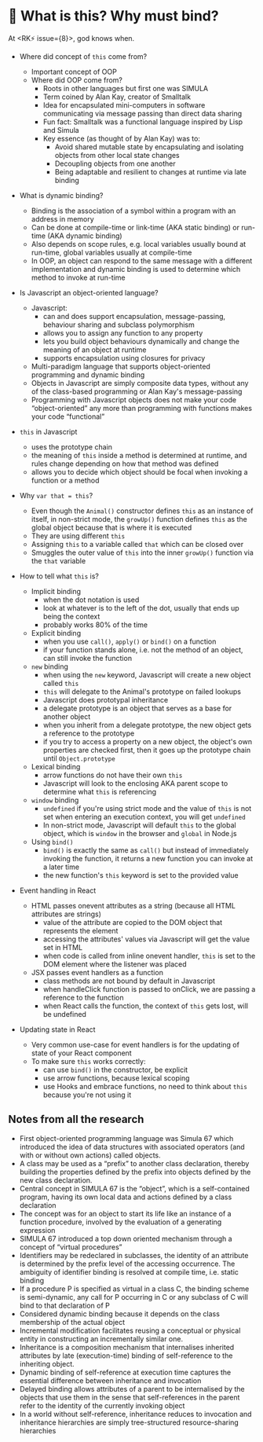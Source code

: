 # 🧵 What is this? Why must bind?

At &lt;RK⚡️ issue={8}&gt;, god knows when.

- Where did concept of `this` come from?
    - Important concept of OOP
    - Where did OOP come from?
        - Roots in other languages but first one was SIMULA
        - Term coined by Alan Kay, creator of Smalltalk
        - Idea for encapsulated mini-computers in software communicating via message passing than direct data sharing
        - Fun fact: Smalltalk was a functional language inspired by Lisp and Simula
        - Key essence (as thought of by Alan Kay) was to:
           - Avoid shared mutable state by encapsulating and isolating objects from other local state changes
           - Decoupling objects from one another
           - Being adaptable and resilient to changes at runtime via late binding

- What is dynamic binding?
    - Binding is the association of a symbol within a program with an address in memory
    - Can be done at compile-time or link-time (AKA static binding) or run-time (AKA dynamic binding)
    - Also depends on scope rules, e.g. local variables usually bound at run-time, global variables usually at compile-time
    - In OOP, an object can respond to the same message with a different implementation and dynamic binding is used to determine which method to invoke at run-time

- Is Javascript an object-oriented language?
    - Javascript:
        - can and does support encapsulation, message-passing, behaviour sharing and subclass polymorphism
        - allows you to assign any function to any property
        - lets you build object behaviours dynamically and change the meaning of an object at runtime
        - supports encapsulation using closures for privacy
    - Multi-paradigm language that supports object-oriented programming and dynamic binding
    - Objects in Javascript are simply composite data types, without any of the class-based programming or Alan Kay's message-passing
    - Programming with Javascript objects does not make your code “object-oriented” any more than programming with functions makes your code “functional”

- `this` in Javascript
    - uses the prototype chain
    - the meaning of `this` inside a method is determined at runtime, and rules change depending on how that method was defined
    - allows you to decide which object should be focal when invoking a function or a method

- Why `var that = this`?
    - Even though the `Animal()` constructor defines `this` as an instance of itself, in non-strict mode, the `growUp()` function defines `this` as the global object because that is where it is executed
    - They are using different `this`
    - Assigning `this` to a variable called `that` which can be closed over
    - Smuggles the outer value of `this` into the inner `growUp()` function via the `that` variable

- How to tell what `this` is?
    - Implicit binding
        - when the dot notation is used
        - look at whatever is to the left of the dot, usually that ends up being the context
        - probably works 80% of the time
    - Explicit binding
        - when you use `call()`, `apply()` or `bind()` on a function
        - if your function stands alone, i.e. not the method of an object, can still invoke the function
    - `new` binding
        - when using the `new` keyword, Javascript will create a new object called `this`
        - `this` will delegate to the Animal's prototype on failed lookups
        - Javascript does prototypal inheritance
        - a delegate prototype is an object that serves as a base for another object
        - when you inherit from a delegate prototype, the new object gets a reference to the prototype
        - if you try to access a property on a new object, the object's own properties are checked first, then it goes up the prototype chain until `Object.prototype`
    - Lexical binding
        - arrow functions do not have their own `this`
        - Javascript will look to the enclosing AKA parent scope to determine what `this` is referencing
    - `window` binding
        - `undefined` if you're using strict mode and the value of `this` is not set when entering an execution context, you will get `undefined`
        - In non-strict mode, Javascript will default `this` to the global object, which is `window` in the browser and `global` in Node.js
    - Using `bind()`
        - `bind()` is exactly the same as `call()` but instead of immediately invoking the function, it returns a new function you can invoke at a later time
        - the new function's `this` keyword is set to the provided value

- Event handling in React
    - HTML passes onevent attributes as a string (because all HTML attributes are strings)
        - value of the attribute are copied to the DOM object that represents the element
        - accessing the attributes' values via Javascript will get the value set in HTML
        - when code is called from inline onevent handler, `this` is set to the DOM element where the listener was placed
    - JSX passes event handlers as a function
        - class methods are not bound by default in Javascript
        - when handleClick function is passed to onClick, we are passing a reference to the function
        - when React calls the function, the context of `this` gets lost, will be undefined

- Updating state in React
    - Very common use-case for event handlers is for the updating of state of your React component
    - To make sure `this` works correctly:
        - can use `bind()` in the constructor, be explicit
        - use arrow functions, because lexical scoping
        - use Hooks and embrace functions, no need to think about `this` because you're not using it

## Notes from all the research

- First object-oriented programming language was Simula 67 which introduced the idea of data structures with associated operators (and with or without own actions) called objects.
- A class may be used as a “prefix” to another class declaration, thereby building the properties defined by the prefix into objects defined by the new class declaration.
- Central concept in SIMULA 67 is the “object”, which is a self-contained program, having its own local data and actions defined by a class declaration
- The concept was for an object to start its life like an instance of a function procedure, involved by the evaluation of a generating expression
- SIMULA 67 introduced a top down oriented mechanism through a concept of “virtual procedures”
- Identifiers may be redeclared in subclasses, the identity of an attribute is determined by the prefix level of the accessing occurrence. The ambiguity of identifier binding is resolved at compile time, i.e. static binding
- If a procedure P is specified as virtual in a class C, the binding scheme is semi-dynamic, any call for P occurring in C or any subclass of C will bind to that declaration of P
- Considered dynamic binding because it depends on the class membership of the actual object
- Incremental modification facilitates reusing a conceptual or physical entity in constructing an incrementally similar one.
- Inheritance is a composition mechanism that internalises inherited attributes by late (execution-time) binding of self-reference to the inheriting object.
- Dynamic binding of self-reference at execution time captures the essential difference between inheritance and invocation
- Delayed binding allows attributes of a parent to be internalised by the objects that use them in the sense that self-references in the parent refer to the identity of the currently invoking object
- In a world without self-reference, inheritance reduces to invocation and inheritance hierarchies are simply tree-structured resource-sharing hierarchies
